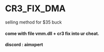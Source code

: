 # CR3_FIX_DMA
selling method for $35 buck
#### come with file vmm.dll + cr3 fix into ur cheat.
#### discord : aimxpert
